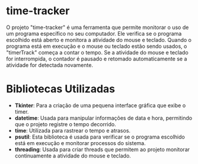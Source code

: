 # time-tracker
O projeto "time-tracker" é uma ferramenta que permite monitorar o uso de um programa específico no seu computador. Ele verifica se o programa escolhido está aberto e monitora a atividade do mouse e teclado. Quando o programa está em execução e o mouse ou teclado estão sendo usados, o "timerTrack" começa a contar o tempo. Se a atividade do mouse e teclado for interrompida, o contador é pausado e retomado automaticamente se a atividade for detectada novamente.

# Bibliotecas Utilizadas
- **Tkinter**: Para a criação de uma pequena interface gráfica que exibe o timer.
- **datetime**: Usada para manipular informações de data e hora, permitindo que o projeto registre o tempo decorrido.
- **time**: Utilizada para rastrear o tempo e atrasos.
- **psutil**: Esta biblioteca é usada para verificar se o programa escolhido está em execução e monitorar processos do sistema.
- **threading**: Usada para criar threads que permitem ao projeto monitorar continuamente a atividade do mouse e teclado.

